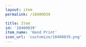 ```yaml
---
layout: item
permalink: /10400039

title: Item
id: '10400039'
item_name: 'Hand Print'
icon_url: 'customize/10400039.png'
---
```

